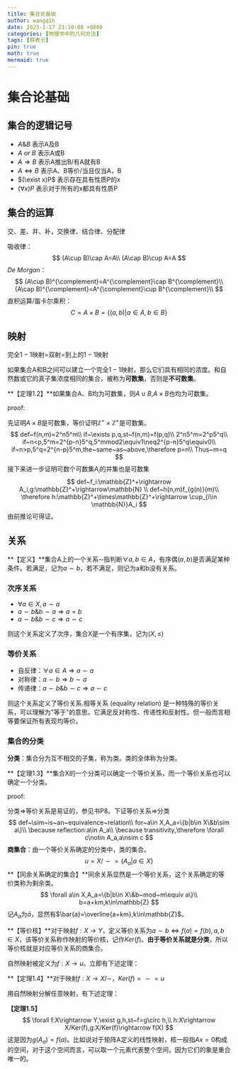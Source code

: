```yaml
---
title: 集合论基础
author: wangq1h
date: 2023-1-17 23:10:00 +0800
categories: [物理学中的几何方法]
tags: [群表示]
pin: true
math: true
mermaid: true
---
```


# 集合论基础

## 集合的逻辑记号

* $A$&$B$    表示A及B
* $A~or~B$  表示A或B
* $A\Rightarrow B$  表示A推出B/有A就有B
* $A\Leftrightarrow B$  表示A、B等价/当且仅当A，B
* $(\exist x)P$   表示存在具有性质P的x
* $(\forall x)P$   表示对于所有的x都具有性质P

## 集合的运算

交、差、并、补，交换律、结合律、分配律

吸收律：
$$
(A\cup B)\cap A=A\\
(A\cap B)\cup A=A
$$
$De~Morgan$：
$$
(A\cup B)^{\complement}=A^{\complement}\cap B^{\complement}\\
(A\cap B)^{\complement}=A^{\complement}\cup B^{\complement}\\
$$
直积运算/笛卡尔乘积：
$$
C=A\times B=\{(a,b)|a\in A,b\in B\}
$$

## 映射

完全$1-1$映射=双射=到上的$1-1$映射

如果集合A和B之间可以建立一个完全$1-1$映射，那么它们具有相同的浓度。和自然数或它的真子集浓度相同的集合，被称为**可数集**，否则是**不可数集**。

**【定理1.2】**如果集合A、B均为可数集，则$A\cup B$,$A\times B$也均为可数集。

proof:

先证明$A\times B$是可数集，等价证明$\mathbb{Z}^+\times\mathbb{Z}^+$是可数集。
$$
def~f(n,m)=2^n5^m\\
if~\exists p,q,st~f(n,m)=f(p,q)\\
2^n5^m=2^p5^q\\
if~n<p,5^m=2^{p-n}5^q,5^mmod2\equiv1\neq2^{p-n}5^q\equiv0\\
if~n>p,5^q=2^{n-p}5^m,the~same~as~above,\therefore p=n\\
Thus~m=q
$$
接下来进一步证明可数个可数集$A_i$的并集也是可数集
$$
def~f_i:\mathbb{Z}^+\rightarrow A_i,g:\mathbb{Z}^+\rightarrow\mathbb{N} \\
def~h(n,m)f_{g(n)}(m)\\
\therefore h:\mathbb{Z}^+\times\mathbb{Z}^+\rightarrow \cup_{i\in \mathbb{N}}A_i
$$
由前推论可得证。

## 关系

**【定义】**集合A上的一个关系$\sim$指判断$\forall a,b\in A$，有序偶$(a,b)$是否满足某种条件。若满足，记为$a\sim b$，若不满足，则记为a和b没有关系。

### 次序关系

* $\forall a\in X,a\sim a$
* $a\sim b$&$b\sim a\Rightarrow a=b$
* $a\sim b$&$b\sim c\Rightarrow a\sim c$

则这个关系定义了次序，集合X是一个有序集，记为$(X,\le)$

### 等价关系

* 自反律：$\forall a\in A\Rightarrow a\sim a$
* 对称律：$a\sim b\Rightarrow b\sim a$
* 传递律：$a\sim b$&$b\sim c\Rightarrow a\sim c$

则这个关系定义了等价关系.相等关系 (equality relation) 是一种特殊的等价关系，可以理解为"等于"的意思。它满足反对称性、传递性和反射性。但一般而言相等要保证所有表现均等价。

### 集合的分类

**分类**：集合分为互不相交的子集，称为类。类的全体称为分类。

**【定理1.3】**集合X的一个分类可以确定一个等价关系，而一个等价关系也可以确定一个分类。

proof:

分类$\Rightarrow$等价关系是易证的，参见书P8。下证等价关系$\Rightarrow$分类
$$
def~\sim~is~an~equivalence~relation\\
for~a\in X,A_a=\{b|b\in X\&b\sim a\}\\
\because reflection:a\in A_a\\
\because transitivity,\therefore \forall c\notin A_a,a\nsim c
$$
**商集合**：由一个等价关系确定的分类中，类的集合。
$$
u=X/\sim=\{A_a|a\in X\}
$$
**【同余关系确定的集合】**同余关系显然是一个等价关系，这个关系确定的等价类称为剩余类。
$$
\forall a\in X,A_a=\{b|b\in X\&b~mod~m\equiv a\}\\
b=a+km,k\in\mathbb{Z}
$$
记$A_a$为$\bar{a}$，显然有$\bar{a}=\overline{a+km},k\in\mathbb{Z}$。

**【等价核】**对于映射$f:X\rightarrow Y$，定义等价关系为$a\sim b\Leftrightarrow f(a)=f(b),a,b\in X$，该等价关系称作映射的等价核，记作$Ker(f)$。**由于等价关系就是分类**，所以等价核就是对应等价关系的商集合。

自然映射被定义为$f:X\rightarrow u$。立即有下述定理：

**【定理1.4】**对于映射$f:X\rightarrow X/\sim$，$Ker(f)=\sim=u$

用自然映射分解任意映射，有下述定理：

**【定理1.5】**
$$
\forall f:X\rightarrow Y,\exist g,h,st~f=g\circ h,\\
h:X\rightarrow X/Ker(f),g:X/Ker(f)\rightarrow f(X)
$$
这是因为$g(A_a)=f(a)$。比如说对于矩阵A定义的线性映射，核一般指$Ax=0$构成的空间，对于这个空间而言，可以取一个元素代表整个空间，因为它们的象是重合唯一的。
